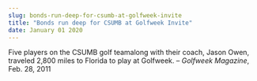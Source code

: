 ```yaml
---
slug: bonds-run-deep-for-csumb-at-golfweek-invite
title: "Bonds run deep for CSUMB at Golfweek Invite"
date: January 01 2020
---
```


<p>Five players on the CSUMB golf teamalong with their coach, Jason Owen, traveled 2,800 miles to Florida to play at Golfweek. – <em>Golfweek Magazine</em>, Feb. 28, 2011
</p>
